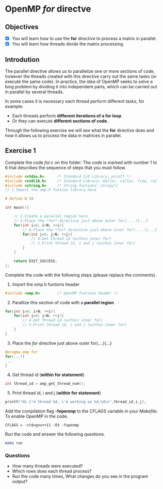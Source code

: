 # OpenMP *for* directve

## Objectives

- [x] You will learn how to use the **for** directive to process a matrix in parallel.
- [x] You will learn how threads divide the matrix processing.

## Introdution

The parallel directive allows us to parallelize one or more sections of code, however the threads created with this directive carry out the same tasks (or execute the same code). In practice, the idea of OpenMP seeks to solve a bing problem by dividing it into independent parts, which can be carried out in parallel by several threads.

In some cases it is necessary each thread perform different tasks, for example:

* Each threads perform **different iterations of a for loop**.
* Or they can execute **different sections of code**.

Through the following exercise we will see what the **for** directive does and how it allows us to process the data in matrices in parallel.

## Exercise 1

Complete the code *for.c* on this folder. The code is marked with number 1 to 6 that describes the sequence of steps that you must follow.

```c
#include <stdio.h>      /* Standard I/O Library: printf */
#include <stdlib.h>     /* Standard Library: malloc, calloc, free, ralloc */
#include <string.h>     /* String funtions: strcpy*/
// 1.Import the omp.h funtion library here

# define N 10

int main(){

    // 2.Create a parallel región here
    // 3.Place the *for* directive just above outer for(....){...}
    for(int i=0; i<N; ++i){
        // 6.Place the *for* directive just above inner for(....){...}
        for(int j=0; j<N; ++j){
            // 4.Get thread id (within inner for)
            // 5.Print thread id, i and j (within inner for)
        }
    }

    return EXIT_SUCCESS;
};
```

Complete the code with the following steps (please replace the comments).

1. Import the omp.h funtions header

```c
#include <omp.h>        /* OpenMP funtions header */
```

2. Parallize this section of code with a **parallel region**

```c
for(int i=0; i<N; ++i){
    for(int j=0; j<N; ++j){
        // 4.Get thread id (within inner for)
        // 5.Print thread id, i and j (within inner for)
    }
}
```
3. Place the *for* directive just above outer for(....){...}

```c
#pragma omp for
for(...){
 ...
}
```

4. Get thread id (**within for statement**)

```c
int thread_id = omp_get_thread_num();
```

5. Print thread id, i and j (**within for statement**)

```c
printf("Hi i'm thread %d, i'm working on %d,%d\n",thread_id,i,j);

```

Add the compilation flag **-fopenmp** to the CFLAGS variable in your *Makefile*. To enable OpenMP in the code.

```basemake
CFLAGS = -std=gnu++11 -O3 -fopenmp
```

Run the code and answer the following questions.

```bash
make run 
```

### Questions

* How many threads were executed?
* Which rows does each thread process?
* Run the code many times, What changes do you see in the program output?
